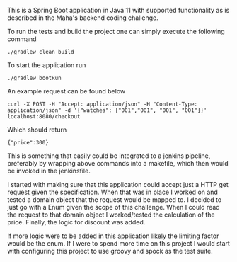 This is a Spring Boot application in Java 11 with supported functionality as is described in the Maha's backend coding challenge.

To run the tests and build the project one can simply execute the following command

``./gradlew clean build``

To start the application run

``./gradlew bootRun``

An example request can be found below  

````curl -X POST -H "Accept: application/json" -H "Content-Type: application/json" -d '{"watches": ["001","001", "001", "001"]}' localhost:8080/checkout````

Which should return 

```{"price":300}```

This is something that easily could be integrated to a jenkins pipeline, preferably by wrapping above commands into a makefile, which then would be invoked in the jenkinsfile.


I started with making sure that this application could accept just a HTTP get request given the specification. 
When that was in place I worked on and tested a domain object that the request would be mapped to. 
I decided to just go with a Enum given the scope of this challenge. 
When I could read the request to that domain object I worked/tested the calculation of the price. Finally, the logic for discount was added. 

If more logic were to be added in this application likely the limiting factor would be the enum. If I were to spend more time on this project I would start with configuring this project to use groovy and spock as the test suite.  